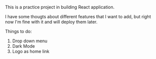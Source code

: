 This is a practice project in building React application.

I have some thougts about different features that I want to add, but right now I'm fine with it and will deploy them later.

Things to do:

1. Drop down menu
2. Dark Mode
3. Logo as home link
